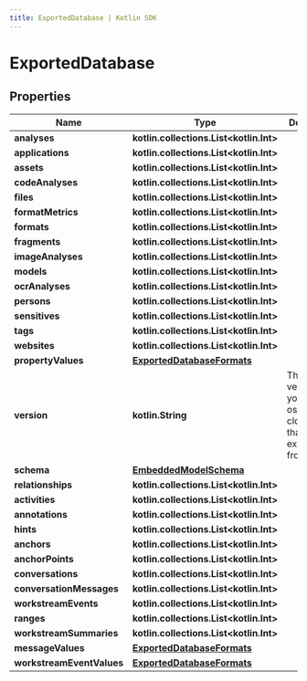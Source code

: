 ```yaml
---
title: ExportedDatabase | Kotlin SDK
---
```



# ExportedDatabase

## Properties
Name | Type | Description | Notes
------------ | ------------- | ------------- | -------------
**analyses** | **kotlin.collections.List&lt;kotlin.Int&gt;** |  | 
**applications** | **kotlin.collections.List&lt;kotlin.Int&gt;** |  | 
**assets** | **kotlin.collections.List&lt;kotlin.Int&gt;** |  | 
**codeAnalyses** | **kotlin.collections.List&lt;kotlin.Int&gt;** |  | 
**files** | **kotlin.collections.List&lt;kotlin.Int&gt;** |  | 
**formatMetrics** | **kotlin.collections.List&lt;kotlin.Int&gt;** |  | 
**formats** | **kotlin.collections.List&lt;kotlin.Int&gt;** |  | 
**fragments** | **kotlin.collections.List&lt;kotlin.Int&gt;** |  | 
**imageAnalyses** | **kotlin.collections.List&lt;kotlin.Int&gt;** |  | 
**models** | **kotlin.collections.List&lt;kotlin.Int&gt;** |  | 
**ocrAnalyses** | **kotlin.collections.List&lt;kotlin.Int&gt;** |  | 
**persons** | **kotlin.collections.List&lt;kotlin.Int&gt;** |  | 
**sensitives** | **kotlin.collections.List&lt;kotlin.Int&gt;** |  | 
**tags** | **kotlin.collections.List&lt;kotlin.Int&gt;** |  | 
**websites** | **kotlin.collections.List&lt;kotlin.Int&gt;** |  | 
**propertyValues** | [**ExportedDatabaseFormats**](ExportedDatabaseFormats) |  | 
**version** | **kotlin.String** | This is the version of your os_server or cloud_server that we we exporting from. | 
**schema** | [**EmbeddedModelSchema**](EmbeddedModelSchema) |  |  [optional]
**relationships** | **kotlin.collections.List&lt;kotlin.Int&gt;** |  |  [optional]
**activities** | **kotlin.collections.List&lt;kotlin.Int&gt;** |  |  [optional]
**annotations** | **kotlin.collections.List&lt;kotlin.Int&gt;** |  |  [optional]
**hints** | **kotlin.collections.List&lt;kotlin.Int&gt;** |  |  [optional]
**anchors** | **kotlin.collections.List&lt;kotlin.Int&gt;** |  |  [optional]
**anchorPoints** | **kotlin.collections.List&lt;kotlin.Int&gt;** |  |  [optional]
**conversations** | **kotlin.collections.List&lt;kotlin.Int&gt;** |  |  [optional]
**conversationMessages** | **kotlin.collections.List&lt;kotlin.Int&gt;** |  |  [optional]
**workstreamEvents** | **kotlin.collections.List&lt;kotlin.Int&gt;** |  |  [optional]
**ranges** | **kotlin.collections.List&lt;kotlin.Int&gt;** |  |  [optional]
**workstreamSummaries** | **kotlin.collections.List&lt;kotlin.Int&gt;** |  |  [optional]
**messageValues** | [**ExportedDatabaseFormats**](ExportedDatabaseFormats) |  |  [optional]
**workstreamEventValues** | [**ExportedDatabaseFormats**](ExportedDatabaseFormats) |  |  [optional]



